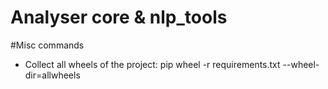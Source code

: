 # Analyser core & nlp_tools


#Misc commands
- Collect all wheels of the project: pip wheel -r requirements.txt --wheel-dir=allwheels